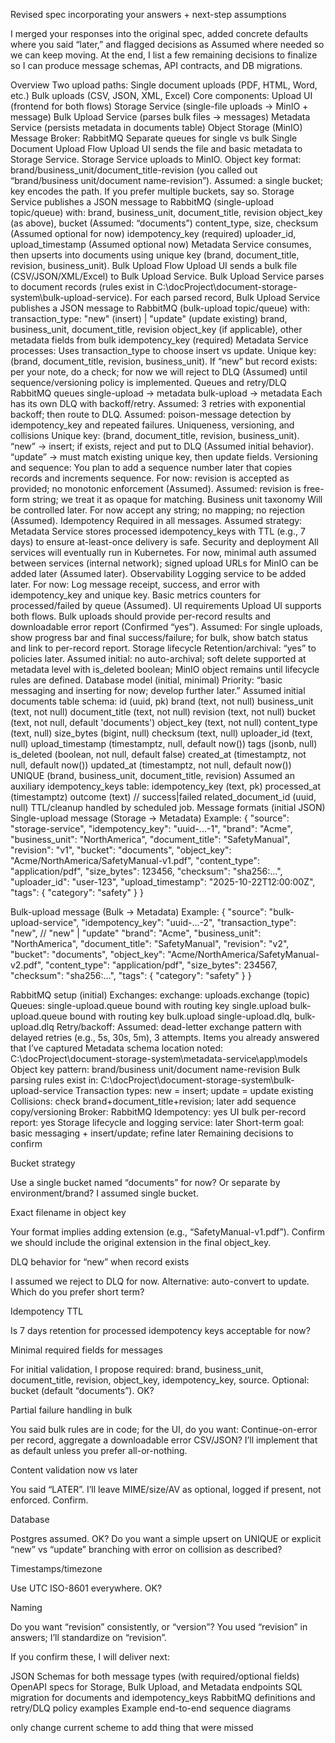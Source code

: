 Revised spec incorporating your answers + next-step assumptions

I merged your responses into the original spec, added concrete defaults where you said “later,” and flagged decisions as Assumed where needed so we can keep moving. At the end, I list a few remaining decisions to finalize so I can produce message schemas, API contracts, and DB migrations.

Overview
Two upload paths:
Single document uploads (PDF, HTML, Word, etc.)
Bulk uploads (CSV, JSON, XML, Excel)
Core components:
Upload UI (frontend for both flows)
Storage Service (single-file uploads → MinIO + message)
Bulk Upload Service (parses bulk files → messages)
Metadata Service (persists metadata in documents table)
Object Storage (MinIO)
Message Broker: RabbitMQ
Separate queues for single vs bulk
Single Document Upload Flow
Upload UI sends the file and basic metadata to Storage Service.
Storage Service uploads to MinIO.
Object key format: brand/business_unit/document_title-revision (you called out “brand/business unit/document name-revision”).
Assumed: a single bucket; key encodes the path. If you prefer multiple buckets, say so.
Storage Service publishes a JSON message to RabbitMQ (single-upload topic/queue) with:
brand, business_unit, document_title, revision
object_key (as above), bucket (Assumed: “documents”)
content_type, size, checksum (Assumed optional for now)
idempotency_key (required)
uploader_id, upload_timestamp (Assumed optional now)
Metadata Service consumes, then upserts into documents using unique key (brand, document_title, revision, business_unit).
Bulk Upload Flow
Upload UI sends a bulk file (CSV/JSON/XML/Excel) to Bulk Upload Service.
Bulk Upload Service parses to document records (rules exist in C:\docProject\document-storage-system\bulk-upload-service).
For each parsed record, Bulk Upload Service publishes a JSON message to RabbitMQ (bulk-upload topic/queue) with:
transaction_type: "new" (insert) | "update" (update existing)
brand, business_unit, document_title, revision
object_key (if applicable), other metadata fields from bulk
idempotency_key (required)
Metadata Service processes:
Uses transaction_type to choose insert vs update.
Unique key: (brand, document_title, revision, business_unit).
If “new” but record exists: per your note, do a check; for now we will reject to DLQ (Assumed) until sequence/versioning policy is implemented.
Queues and retry/DLQ
RabbitMQ queues
single-upload → metadata
bulk-upload → metadata
Each has its own DLQ with backoff/retry.
Assumed: 3 retries with exponential backoff; then route to DLQ.
Assumed: poison-message detection by idempotency_key and repeated failures.
Uniqueness, versioning, and collisions
Unique key: (brand, document_title, revision, business_unit).
“new” → insert; if exists, reject and put to DLQ (Assumed initial behavior).
“update” → must match existing unique key, then update fields.
Versioning and sequence:
You plan to add a sequence number later that copies records and increments sequence.
For now: revision is accepted as provided; no monotonic enforcement (Assumed).
Assumed: revision is free-form string; we treat it as opaque for matching.
Business unit taxonomy
Will be controlled later. For now accept any string; no mapping; no rejection (Assumed).
Idempotency
Required in all messages.
Assumed strategy: Metadata Service stores processed idempotency_keys with TTL (e.g., 7 days) to ensure at-least-once delivery is safe.
Security and deployment
All services will eventually run in Kubernetes.
For now, minimal auth assumed between services (internal network); signed upload URLs for MinIO can be added later (Assumed later).
Observability
Logging service to be added later. For now:
Log message receipt, success, and error with idempotency_key and unique key.
Basic metrics counters for processed/failed by queue (Assumed).
UI requirements
Upload UI supports both flows.
Bulk uploads should provide per-record results and downloadable error report (Confirmed “yes”).
Assumed: For single uploads, show progress bar and final success/failure; for bulk, show batch status and link to per-record report.
Storage lifecycle
Retention/archival: “yes” to policies later.
Assumed initial: no auto-archival; soft delete supported at metadata level with is_deleted boolean; MinIO object remains until lifecycle rules are defined.
Database model (initial, minimal)
Priority: “basic messaging and inserting for now; develop further later.”
Assumed initial documents table schema:
id (uuid, pk)
brand (text, not null)
business_unit (text, not null)
document_title (text, not null)
revision (text, not null)
bucket (text, not null, default 'documents')
object_key (text, not null)
content_type (text, null)
size_bytes (bigint, null)
checksum (text, null)
uploader_id (text, null)
upload_timestamp (timestamptz, null, default now())
tags (jsonb, null)
is_deleted (boolean, not null, default false)
created_at (timestamptz, not null, default now())
updated_at (timestamptz, not null, default now())
UNIQUE (brand, business_unit, document_title, revision)
Assumed an auxiliary idempotency_keys table:
idempotency_key (text, pk)
processed_at (timestamptz)
outcome (text) // success|failed
related_document_id (uuid, null)
TTL/cleanup handled by scheduled job.
Message formats (initial JSON)
Single-upload message (Storage → Metadata)
Example:
{
  "source": "storage-service",
  "idempotency_key": "uuid-...-1",
  "brand": "Acme",
  "business_unit": "NorthAmerica",
  "document_title": "SafetyManual",
  "revision": "v1",
  "bucket": "documents",
  "object_key": "Acme/NorthAmerica/SafetyManual-v1.pdf",
  "content_type": "application/pdf",
  "size_bytes": 123456,
  "checksum": "sha256:...",
  "uploader_id": "user-123",
  "upload_timestamp": "2025-10-22T12:00:00Z",
  "tags": { "category": "safety" }
}

Bulk-upload message (Bulk → Metadata)
Example:
{
  "source": "bulk-upload-service",
  "idempotency_key": "uuid-...-2",
  "transaction_type": "new",  // "new" | "update"
  "brand": "Acme",
  "business_unit": "NorthAmerica",
  "document_title": "SafetyManual",
  "revision": "v2",
  "bucket": "documents",
  "object_key": "Acme/NorthAmerica/SafetyManual-v2.pdf",
  "content_type": "application/pdf",
  "size_bytes": 234567,
  "checksum": "sha256:...",
  "tags": { "category": "safety" }
}

RabbitMQ setup (initial)
Exchanges:
exchange: uploads.exchange (topic)
Queues:
single-upload.queue bound with routing key single.upload
bulk-upload.queue bound with routing key bulk.upload
single-upload.dlq, bulk-upload.dlq
Retry/backoff:
Assumed: dead-letter exchange pattern with delayed retries (e.g., 5s, 30s, 5m), 3 attempts.
Items you already answered that I’ve captured
Metadata schema location noted: C:\docProject\document-storage-system\metadata-service\app\models
Object key pattern: brand/business unit/document name-revision
Bulk parsing rules exist in: C:\docProject\document-storage-system\bulk-upload-service
Transaction types: new = insert; update = update existing
Collisions: check brand+document_title+revision; later add sequence copy/versioning
Broker: RabbitMQ
Idempotency: yes
UI bulk per-record report: yes
Storage lifecycle and logging service: later
Short-term goal: basic messaging + insert/update; refine later
Remaining decisions to confirm

Bucket strategy

Use a single bucket named “documents” for now? Or separate by environment/brand? I assumed single bucket.

Exact filename in object key

Your format implies adding extension (e.g., “SafetyManual-v1.pdf”). Confirm we should include the original extension in the final object_key.

DLQ behavior for “new” when record exists

I assumed we reject to DLQ for now. Alternative: auto-convert to update. Which do you prefer short term?

Idempotency TTL

Is 7 days retention for processed idempotency keys acceptable for now?

Minimal required fields for messages

For initial validation, I propose required: brand, business_unit, document_title, revision, object_key, idempotency_key, source.
Optional: bucket (default “documents”). OK?

Partial failure handling in bulk

You said bulk rules are in code; for the UI, do you want:
Continue-on-error per record, aggregate a downloadable error CSV/JSON? I’ll implement that as default unless you prefer all-or-nothing.

Content validation now vs later

You said “LATER”. I’ll leave MIME/size/AV as optional, logged if present, not enforced. Confirm.

Database

Postgres assumed. OK?
Do you want a simple upsert on UNIQUE or explicit “new” vs “update” branching with error on collision as described?

Timestamps/timezone

Use UTC ISO-8601 everywhere. OK?

Naming

Do you want “revision” consistently, or “version”? You used “revision” in answers; I’ll standardize on “revision”.

If you confirm these, I will deliver next:

JSON Schemas for both message types (with required/optional fields)
OpenAPI specs for Storage, Bulk Upload, and Metadata endpoints
SQL migration for documents and idempotency_keys
RabbitMQ definitions and retry/DLQ policy examples
Example end-to-end sequence diagrams

only change current scheme to add thing that were missed